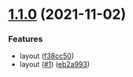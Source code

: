 # [1.1.0](https://github.com/HiogoPariz/site-tattoo/compare/v1.0.0...v1.1.0) (2021-11-02)


### Features

* layout ([f38cc50](https://github.com/HiogoPariz/site-tattoo/commit/f38cc50c713471c0df66a0be209709677f662ab5))
* layout ([#1](https://github.com/HiogoPariz/site-tattoo/issues/1)) ([eb2a993](https://github.com/HiogoPariz/site-tattoo/commit/eb2a993f21d225409b0ec3f157d000b248426315))
